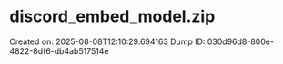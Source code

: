 # discord_embed_model.zip
Created on: 2025-08-08T12:10:29.694163
Dump ID: 030d96d8-800e-4822-8df6-db4ab517514e
